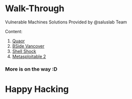 # Walk-Through
Vulnerable Machines Solutions Provided by @saluslab Team

Content:
1) [Quaor](Quaor.md)
2) [BSide Vancover](BSidesVancouver.md)
3) [Shell Shock](ShellShock.md)
4) [Metasploitable 2](Metasploitable2.md)

### More is on the way :D 
# Happy Hacking
